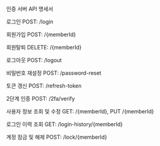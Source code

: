 인증 서버 API 명세서


로그인
POST: /login

회원가입 
POST: /{memberId}

회원탈퇴 
DELETE: /{memberId}

로그아웃 
POST: /logout

비밀번호 재설정 
POST: /password-reset

토큰 갱신 
POST: /refresh-token

2단계 인증 
POST: /2fa/verify

사용자 정보 조회 및 수정 
GET: /{memberId}, PUT /{memberId}

로그인 이력 조회 
GET: /login-history/{memberId}

계정 잠금 및 해제 
POST: /lock/{memberId}

